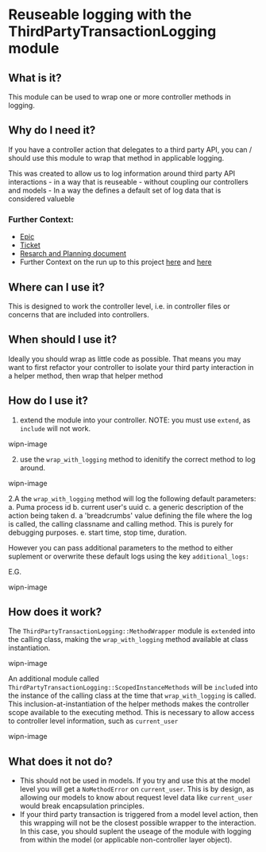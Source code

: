 # Reuseable logging with the ThirdPartyTransactionLogging module


## What is it?
This module can be used to wrap one or more controller methods in logging.  

## Why do I need it?
If you have a controller action that delegates to a third party API, you can / should use this module to wrap that method in applicable logging.

This was created to allow us to log information around third party API interactions
    - in a way that is reuseable
    - without coupling our controllers and models
    - In a way the defines a default set of log data that is considered valueble

### Further Context:
- [Epic](https://app.zenhub.com/workspaces/disability-benefits-experience-team-carbs-6470c8bfffee9809b2634a52/issues/gh/department-of-veterans-affairs/va.gov-team/60952)
- [Ticket](https://app.zenhub.com/workspaces/disability-benefits-experience-team-carbs-6470c8bfffee9809b2634a52/issues/gh/department-of-veterans-affairs/va.gov-team/60944)
- [Resarch and Planning document](https://github.com/department-of-veterans-affairs/va.gov-team/blob/master/products/disability/526ez/engineering_research/error_handling_and_submission_failures/03_third_party_action_logging_POC.md)
- Further Context on the run up to this project [here](https://github.com/department-of-veterans-affairs/va.gov-team/blob/master/products/disability/526ez/engineering_research/error_handling_and_submission_failures/01_overview_of_error_and_logging.md) and [here](https://github.com/department-of-veterans-affairs/va.gov-team/blob/master/products/disability/526ez/engineering_research/error_handling_and_submission_failures/02_loose_ends_and_next_steps.md)

## Where can I use it?
This is designed to work the controller level, i.e. in controller files or concerns that are included into controllers.

## When should I use it?
Ideally you should wrap as little code as possible.  That means you may want to first refactor your controller to isolate your third party interaction in a helper method, then wrap that helper method

## How do I use it?

1. extend the module into your controller.  NOTE: you must use `extend`, as `include` will not work.

wipn-image

2. use the `wrap_with_logging` method to idenitify the correct method to log around. 

wipn-image

2.A the `wrap_with_logging` method will log the following default parameters:
  a. Puma process id
  b. current user's uuid
  c. a generic description of the action being taken
  d. a 'breadcrumbs' value defining the file where the log is called, the calling classname and calling method.  This is purely for debugging purposes.
  e. start time, stop time, duration.

  However you can pass additional parameters to the method to either suplement
  or overwrite these default logs using the key `additional_logs:`

  E.G.

wipn-image

## How does it work?

The `ThirdPartyTransactionLogging::MethodWrapper` module is `extend`ed into the calling class, making the `wrap_with_logging` method available at class instantiation.  

wipn-image

An additional module called `ThirdPartyTransactionLogging::ScopedInstanceMethods` will be `include`d into the instance of the calling class at the time that `wrap_with_logging` is called.  This inclusion-at-instantiation of the helper methods makes the controller scope available to the executing method.  This is necessary to allow access to controller level information, such as `current_user`

wipn-image

## What does it not do?

- This should not be used in models.  If you try and use this at the model level you will get a `NoMethodError` on `current_user`.  This is by design, as allowing our models to know about request level data like `current_user` would break encapsulation principles.
- If your third party transaction is triggered from a model level action, then this wrapping will not be the closest possible wrapper to the interaction.  In this case, you should suplent the useage of the module with logging from within the model (or applicable non-controller layer object).

